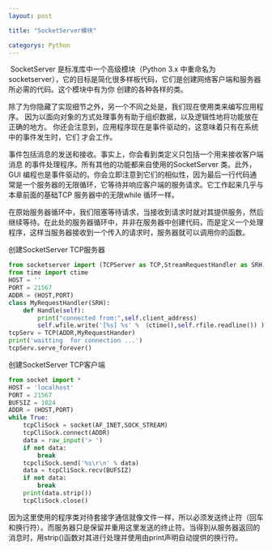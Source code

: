 ```yaml
---
layout: post

title: "SocketServer模块"

categorys: Python
---
```




​        SocketServer 是标准库中一个高级模块（Python 3.x 中重命名为socketserver），它的目标是简化很多样板代码，它们是创建网络客户端和服务器所必需的代码。这个模块中有为你
创建的各种各样的类。

​        除了为你隐藏了实现细节之外，另一个不同之处是，我们现在使用类来编写应用程序。
因为以面向对象的方式处理事务有助于组织数据，以及逻辑性地将功能放在正确的地方。
你还会注意到，应用程序现在是事件驱动的，这意味着只有在系统中的事件发生时，它们
才会工作。

​        事件包括消息的发送和接收。事实上，你会看到类定义只包括一个用来接收客户端消息
的事件处理程序。所有其他的功能都来自使用的SocketServer 类。此外，GUI 编程也是事件驱动的。你会立即注意到它们的相似性，因为最后一行代码通常是一个服务器的无限循环，它等待并响应客户端的服务请求。它工作起来几乎与本章前面的基础TCP 服务器中的无限while 循环一样。

​         在原始服务器循环中，我们阻塞等待请求，当接收到请求时就对其提供服务，然后继续等待。在此处的服务器循环中，并非在服务器中创建代码，而是定义一个处理程序，这样当服务器接收到一个传入的请求时，服务器就可以调用你的函数。

创建SocketServer TCP服务器

```python
from socketserver import (TCPServer as TCP,StreamRequestHandler as SRH)
from time import ctime
HOST = ''
PORT = 21567
ADDR = (HOST,PORT)
class MyRequestHandler(SRH):
    def Handle(self):
        print("connected from:",self.client_address)
        self.wfile.write('[%s] %s' % （ctime(),self.rfile.readline()) )
tcpServ = TCP(ADDR,MyRequestHander)
print('waitting  for connection ...')
tcpServ.serve_forever()
```

创建SocketServer TCP客户端

```python
from socket import * 
HOST = 'localhost'
PORT = 21567
BUFSIZ = 1024
ADDR = (HOST,PORT)
while True:
    tcpCliSock = socket(AF_INET,SOCK_STREAM)
    tcpCliSock.connect(ADDR)
    data = raw_input('> ')
    if not data:
        break
    tcpcliSock.send('%s\r\n' % data)
    data = tcpCliSock.recv(BUFSIZ)
    if not data:
        break
    print(data.strip())
    tcpCliSock.close()
```

因为这里使用的程序类对待套接字通信就像文件一样，所以必须发送终止符（回车和换行符）。而服务器只是保留并重用这里发送的终止符。当得到从服务器返回的消息时，用strip()函数对其进行处理并使用由print声明自动提供的换行符。

